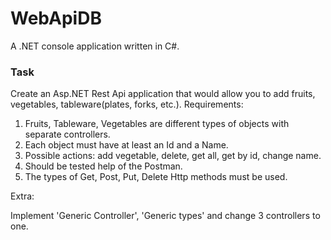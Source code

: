 # WebApiDB
A .NET console application written in C#.

### Task

Create an Asp.NET Rest Api application that would allow you to add fruits, vegetables, tableware(plates, forks, etc.).
Requirements:
   1. Fruits, Tableware, Vegetables are different types of objects with separate controllers.
   2. Each object must have at least an Id and a Name.
   3. Possible actions: add vegetable, delete, get all, get by id, change name.
   4. Should be tested help of the Postman.
   5. The types of Get, Post, Put, Delete Http methods must be used.

Extra:

Implement 'Generic Controller', 'Generic types' and change 3 controllers to one.
